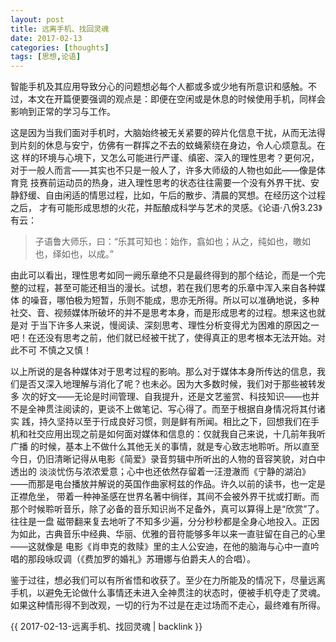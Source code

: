 ```yaml
---
layout: post
title: 远离手机、找回灵魂
date: 2017-02-13
categories: [thoughts]
tags: [思想,论语]
---
```


智能手机及其应用导致分心的问题想必每个人都或多或少地有所意识和感触。不过，本文在开篇便要强调的观点是：即便在空闲或是休息的时候使用手机，同样会影响到正常的学习与工作。

这是因为当我们面对手机时，大脑始终被无关紧要的碎片化信息干扰，从而无法得到片刻的休息与安宁，仿佛有一群挥之不去的蚊蝇萦绕在身边，令人心烦意乱。在这 样的环境与心境下，又怎么可能进行严谨、缜密、深入的理性思考？更何况，对于一般人而言——其实也不只是一般人了，许多大师级的人物也如此——像是体育竞 技赛前运动员的热身，进入理性思考的状态往往需要一个没有外界干扰、安静舒缓、自由闲适的情思过程，比如，午后的散步、清晨的冥想。在经历这个过程之后， 才有可能形成思想的火花，并酝酿成科学与艺术的灵感。《论语·八佾3.23》有云：

> 子语鲁大师乐，曰：“乐其可知也：始作，翕如也；从之，纯如也，皦如也，绎如也，以成。”

由此可以看出，理性思考如同一阙乐章绝不只是最终得到的那个结论，而是一个完整的过程，甚至可能还相当的漫长。试想，若在我们思考的乐章中浑入来自各种媒体 的噪音，哪怕极为短暂，乐则不能成，思亦无所得。所以可以准确地说，多种社交、音、视频媒体所破坏的并不是思考本身，而是形成思考的过程。想来这也就是对 于当下许多人来说，慢阅读、深刻思考、理性分析变得尤为困难的原因之一吧！在还没有思考之前，他们就已经被干扰了，使得真正的思考根本无法开始。对此不可 不慎之又慎！

以上所说的是各种媒体对于思考过程的影响。那么对于媒体本身所传达的信息，我们是否又深入地理解与消化了呢？也未必。因为大多数时候，我们对于那些被转发多 次的好文——无论是时间管理、自我提升，还是文艺鉴赏、科技知识——也并不是全神贯注阅读的，更谈不上做笔记、写心得了。而至于根据自身情况将其付诸实 践，持久坚持以至于行成良好习惯，则是鲜有所闻。相比之下，回想我们在手机和社交应用出现之前是如何面对媒体和信息的：仅就我自己来说，十几前年我听广播 的时候，基本上不做什么其他无关的事情，就是专心致志地聆听。所以直至今日，仍旧清晰记得从电影《简爱》录音剪辑中所听出的人物的音容笑貌，对白中透出的 淡淡忧伤与浓浓爱意；心中也还依然存留着一汪澄澈而《宁静的湖泊》——而那是电台播放并解说的英国作曲家柯兹的作品。许久以前的读书，也一定是正襟危坐， 带着一种神圣感在世界名著中徜徉，其间不会被外界干扰或打断。而那个时候聆听音乐，除了必备的音乐知识尚不足备外，真可以算得上是“欣赏”了。往往是一盘 磁带翻来复去地听了不知多少遍，分分秒秒都是全身心地投入。正因为如此，古典音乐中经典、华丽、优雅的音符能够多年以来一直驻留在自己的心里——这就像是 电影《肖申克的救赎》里的主人公安迪，在他的脑海与心中一直吟唱的那段咏叹调（《费加罗的婚礼》苏珊娜与伯爵夫人的合唱）。

鉴于过往，想必我们可以有所省悟和收获了。至少在力所能及的情况下，尽量远离手机，以避免无论做什么事情还未进入全神贯注的状态时，便被手机夺走了灵魂。如果这种情形得不到改观，一切的行为不过是在走过场而不走心，最终难有所得。

{{ 2017-02-13-远离手机、找回灵魂 | backlink }}
